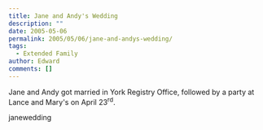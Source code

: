 ```yaml
---
title: Jane and Andy's Wedding
description: ""
date: 2005-05-06
permalink: 2005/05/06/jane-and-andys-wedding/
tags:
  - Extended Family
author: Edward
comments: []
---
```


Jane and Andy got married in York Registry Office, followed by a party
at Lance and Mary\'s on April 23<sup>rd</sup>.

<wpg2>janewedding</wpg2>

